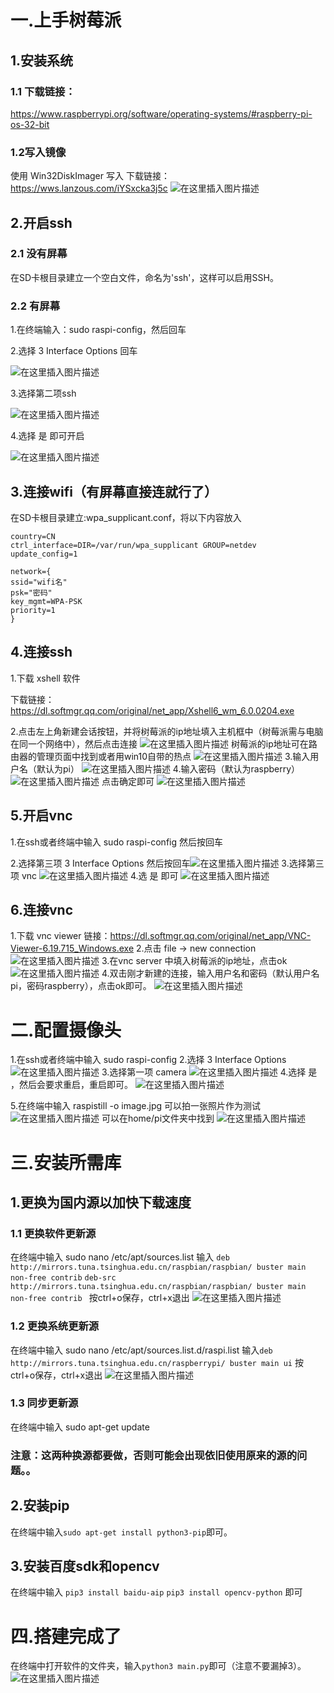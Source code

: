 # 一.上手树莓派

##  1.安装系统

### 	1.1 下载链接：

https://www.raspberrypi.org/software/operating-systems/#raspberry-pi-os-32-bit

### 1.2写入镜像
使用 Win32DiskImager 写入
下载链接：https://wws.lanzous.com/iYSxcka3j5c
![在这里插入图片描述](https://img-blog.csdnimg.cn/20210109161713797.png?x-oss-process=image/watermark,type_ZmFuZ3poZW5naGVpdGk,shadow_10,text_aHR0cHM6Ly9ibG9nLmNzZG4ubmV0L21pbGtfcGFyYW1lY2l1bQ==,size_16,color_FFFFFF,t_70)


## 2.开启ssh

### 	2.1 没有屏幕

在SD卡根目录建立一个空白文件，命名为'ssh'，这样可以启用SSH。

### 2.2 有屏幕

1.在终端输入：sudo raspi-config，然后回车

2.选择 3 Interface Options 回车

![在这里插入图片描述](https://img-blog.csdnimg.cn/20210109161743207.png?x-oss-process=image/watermark,type_ZmFuZ3poZW5naGVpdGk,shadow_10,text_aHR0cHM6Ly9ibG9nLmNzZG4ubmV0L21pbGtfcGFyYW1lY2l1bQ==,size_16,color_FFFFFF,t_70)

3.选择第二项ssh

![在这里插入图片描述](https://img-blog.csdnimg.cn/20210109161836930.png?x-oss-process=image/watermark,type_ZmFuZ3poZW5naGVpdGk,shadow_10,text_aHR0cHM6Ly9ibG9nLmNzZG4ubmV0L21pbGtfcGFyYW1lY2l1bQ==,size_16,color_FFFFFF,t_70)

4.选择 是 即可开启

![在这里插入图片描述](https://img-blog.csdnimg.cn/20210109161858399.png?x-oss-process=image/watermark,type_ZmFuZ3poZW5naGVpdGk,shadow_10,text_aHR0cHM6Ly9ibG9nLmNzZG4ubmV0L21pbGtfcGFyYW1lY2l1bQ==,size_16,color_FFFFFF,t_70)
## 3.连接wifi（有屏幕直接连就行了）
在SD卡根目录建立:wpa_supplicant.conf，将以下内容放入

	country=CN
	ctrl_interface=DIR=/var/run/wpa_supplicant GROUP=netdev
	update_config=1
	
	network={
	ssid="wifi名"
	psk="密码"
	key_mgmt=WPA-PSK
	priority=1
	}
## 4.连接ssh
1.下载 xshell 软件

下载链接：https://dl.softmgr.qq.com/original/net_app/Xshell6_wm_6.0.0204.exe

2.点击左上角新建会话按钮，并将树莓派的ip地址填入主机框中（树莓派需与电脑在同一个网络中），然后点击连接
![在这里插入图片描述](https://img-blog.csdnimg.cn/20210111162815386.png?x-oss-process=image/watermark,type_ZmFuZ3poZW5naGVpdGk,shadow_10,text_aHR0cHM6Ly9ibG9nLmNzZG4ubmV0L21pbGtfcGFyYW1lY2l1bQ==,size_16,color_FFFFFF,t_70)
树莓派的ip地址可在路由器的管理页面中找到或者用win10自带的热点
![在这里插入图片描述](https://img-blog.csdnimg.cn/2021011116415149.png?x-oss-process=image/watermark,type_ZmFuZ3poZW5naGVpdGk,shadow_10,text_aHR0cHM6Ly9ibG9nLmNzZG4ubmV0L21pbGtfcGFyYW1lY2l1bQ==,size_16,color_FFFFFF,t_70)
3.输入用户名（默认为pi）
![在这里插入图片描述](https://img-blog.csdnimg.cn/20210111164501159.png?x-oss-process=image/watermark,type_ZmFuZ3poZW5naGVpdGk,shadow_10,text_aHR0cHM6Ly9ibG9nLmNzZG4ubmV0L21pbGtfcGFyYW1lY2l1bQ==,size_16,color_FFFFFF,t_70)
4.输入密码（默认为raspberry）
![在这里插入图片描述](https://img-blog.csdnimg.cn/20210111164553994.png?x-oss-process=image/watermark,type_ZmFuZ3poZW5naGVpdGk,shadow_10,text_aHR0cHM6Ly9ibG9nLmNzZG4ubmV0L21pbGtfcGFyYW1lY2l1bQ==,size_16,color_FFFFFF,t_70)
点击确定即可
![在这里插入图片描述](https://img-blog.csdnimg.cn/20210111164759788.png?x-oss-process=image/watermark,type_ZmFuZ3poZW5naGVpdGk,shadow_10,text_aHR0cHM6Ly9ibG9nLmNzZG4ubmV0L21pbGtfcGFyYW1lY2l1bQ==,size_16,color_FFFFFF,t_70)


 ## 5.开启vnc
 1.在ssh或者终端中输入 sudo raspi-config 然后按回车

 2.选择第三项 3 Interface Options 然后按回车![在这里插入图片描述](https://img-blog.csdnimg.cn/20210111164918326.png?x-oss-process=image/watermark,type_ZmFuZ3poZW5naGVpdGk,shadow_10,text_aHR0cHM6Ly9ibG9nLmNzZG4ubmV0L21pbGtfcGFyYW1lY2l1bQ==,size_16,color_FFFFFF,t_70)
3.选择第三项 vnc
![在这里插入图片描述](https://img-blog.csdnimg.cn/20210111165038947.png?x-oss-process=image/watermark,type_ZmFuZ3poZW5naGVpdGk,shadow_10,text_aHR0cHM6Ly9ibG9nLmNzZG4ubmV0L21pbGtfcGFyYW1lY2l1bQ==,size_16,color_FFFFFF,t_70)
4.选 是 即可
![在这里插入图片描述](https://img-blog.csdnimg.cn/20210111165101233.png?x-oss-process=image/watermark,type_ZmFuZ3poZW5naGVpdGk,shadow_10,text_aHR0cHM6Ly9ibG9nLmNzZG4ubmV0L21pbGtfcGFyYW1lY2l1bQ==,size_16,color_FFFFFF,t_70)
## 6.连接vnc
1.下载 vnc viewer
        链接：https://dl.softmgr.qq.com/original/net_app/VNC-Viewer-6.19.715_Windows.exe
 2.点击 file -> new connection
 ![在这里插入图片描述](https://img-blog.csdnimg.cn/20210111165445628.png?x-oss-process=image/watermark,type_ZmFuZ3poZW5naGVpdGk,shadow_10,text_aHR0cHM6Ly9ibG9nLmNzZG4ubmV0L21pbGtfcGFyYW1lY2l1bQ==,size_16,color_FFFFFF,t_70)
3.在vnc server 中填入树莓派的ip地址，点击ok
![在这里插入图片描述](https://img-blog.csdnimg.cn/20210111165540276.png?x-oss-process=image/watermark,type_ZmFuZ3poZW5naGVpdGk,shadow_10,text_aHR0cHM6Ly9ibG9nLmNzZG4ubmV0L21pbGtfcGFyYW1lY2l1bQ==,size_16,color_FFFFFF,t_70)
4.双击刚才新建的连接，输入用户名和密码（默认用户名pi，密码raspberry），点击ok即可。
![在这里插入图片描述](https://img-blog.csdnimg.cn/20210111165744427.png?x-oss-process=image/watermark,type_ZmFuZ3poZW5naGVpdGk,shadow_10,text_aHR0cHM6Ly9ibG9nLmNzZG4ubmV0L21pbGtfcGFyYW1lY2l1bQ==,size_16,color_FFFFFF,t_70)



 # 二.配置摄像头
 1.在ssh或者终端中输入 sudo raspi-config
 2.选择 3 Interface Options
 ![在这里插入图片描述](https://img-blog.csdnimg.cn/20210111170556523.png?x-oss-process=image/watermark,type_ZmFuZ3poZW5naGVpdGk,shadow_10,text_aHR0cHM6Ly9ibG9nLmNzZG4ubmV0L21pbGtfcGFyYW1lY2l1bQ==,size_16,color_FFFFFF,t_70)
3.选择第一项 camera
![在这里插入图片描述](https://img-blog.csdnimg.cn/20210111170628181.png?x-oss-process=image/watermark,type_ZmFuZ3poZW5naGVpdGk,shadow_10,text_aHR0cHM6Ly9ibG9nLmNzZG4ubmV0L21pbGtfcGFyYW1lY2l1bQ==,size_16,color_FFFFFF,t_70)
4.选择 是 ，然后会要求重启，重启即可。
![在这里插入图片描述](https://img-blog.csdnimg.cn/20210111170855926.png?x-oss-process=image/watermark,type_ZmFuZ3poZW5naGVpdGk,shadow_10,text_aHR0cHM6Ly9ibG9nLmNzZG4ubmV0L21pbGtfcGFyYW1lY2l1bQ==,size_16,color_FFFFFF,t_70)

5.在终端中输入 raspistill -o image.jpg 可以拍一张照片作为测试
![在这里插入图片描述](https://img-blog.csdnimg.cn/20210111172045381.png?x-oss-process=image/watermark,type_ZmFuZ3poZW5naGVpdGk,shadow_10,text_aHR0cHM6Ly9ibG9nLmNzZG4ubmV0L21pbGtfcGFyYW1lY2l1bQ==,size_16,color_FFFFFF,t_70)
可以在home/pi文件夹中找到
![在这里插入图片描述](https://img-blog.csdnimg.cn/20210111172130146.png?x-oss-process=image/watermark,type_ZmFuZ3poZW5naGVpdGk,shadow_10,text_aHR0cHM6Ly9ibG9nLmNzZG4ubmV0L21pbGtfcGFyYW1lY2l1bQ==,size_16,color_FFFFFF,t_70)


# 三.安装所需库
## 1.更换为国内源以加快下载速度
### 1.1 更换软件更新源
在终端中输入 sudo nano /etc/apt/sources.list
输入
`deb http://mirrors.tuna.tsinghua.edu.cn/raspbian/raspbian/ buster main non-free contrib`
`deb-src http://mirrors.tuna.tsinghua.edu.cn/raspbian/raspbian/ buster main non-free contrib
`
按ctrl+o保存，ctrl+x退出
![在这里插入图片描述](https://img-blog.csdnimg.cn/20210111174510774.png?x-oss-process=image/watermark,type_ZmFuZ3poZW5naGVpdGk,shadow_10,text_aHR0cHM6Ly9ibG9nLmNzZG4ubmV0L21pbGtfcGFyYW1lY2l1bQ==,size_16,color_FFFFFF,t_70)
### 1.2 更换系统更新源
在终端中输入 sudo nano /etc/apt/sources.list.d/raspi.list
输入`deb http://mirrors.tuna.tsinghua.edu.cn/raspberrypi/ buster main ui`
按ctrl+o保存，ctrl+x退出
![在这里插入图片描述](https://img-blog.csdnimg.cn/20210111174816350.png?x-oss-process=image/watermark,type_ZmFuZ3poZW5naGVpdGk,shadow_10,text_aHR0cHM6Ly9ibG9nLmNzZG4ubmV0L21pbGtfcGFyYW1lY2l1bQ==,size_16,color_FFFFFF,t_70)
### 1.3 同步更新源
在终端中输入 sudo apt-get update

### 注意：这两种换源都要做，否则可能会出现依旧使用原来的源的问题。。
## 2.安装pip
在终端中输入`sudo apt-get install python3-pip`即可。
## 3.安装百度sdk和opencv
在终端中输入
`pip3 install baidu-aip`
`pip3 install opencv-python`
即可

# 四.搭建完成了
在终端中打开软件的文件夹，输入`python3 main.py`即可（注意不要漏掉3）。
![在这里插入图片描述](https://img-blog.csdnimg.cn/20210111180044163.png?x-oss-process=image/watermark,type_ZmFuZ3poZW5naGVpdGk,shadow_10,text_aHR0cHM6Ly9ibG9nLmNzZG4ubmV0L21pbGtfcGFyYW1lY2l1bQ==,size_16,color_FFFFFF,t_70)